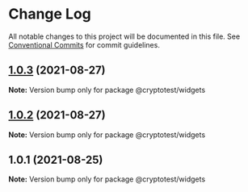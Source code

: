 # Change Log

All notable changes to this project will be documented in this file.
See [Conventional Commits](https://conventionalcommits.org) for commit guidelines.

## [1.0.3](https://github.com/joeguo911/widgets/compare/@cryptotest/widgets@1.0.1...@cryptotest/widgets@1.0.3) (2021-08-27)

**Note:** Version bump only for package @cryptotest/widgets





## [1.0.2](https://github.com/joeguo911/widgets/compare/@cryptotest/widgets@1.0.1...@cryptotest/widgets@1.0.2) (2021-08-27)

**Note:** Version bump only for package @cryptotest/widgets





## 1.0.1 (2021-08-25)

**Note:** Version bump only for package @cryptotest/widgets
